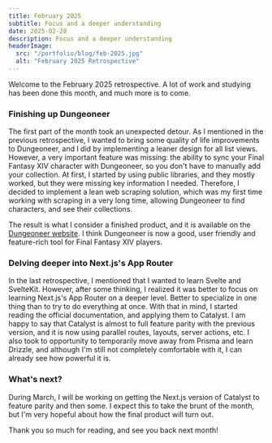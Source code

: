 ```yaml
---
title: February 2025
subtitle: Focus and a deeper understanding
date: 2025-02-28
description: Focus and a deeper understanding
headerImage:
  src: "/portfolio/blog/feb-2025.jpg"
  alt: "February 2025 Retrospective"
---
```


Welcome to the February 2025 retrospective. A lot of work and studying has been done this month, and much more is to come.

### Finishing up Dungeoneer

The first part of the month took an unexpected detour. As I mentioned in the previous retrospective, I wanted to bring some quality of life improvements to Dungeoneer, and I did by implementing a leaner design for all list views. However, a very important feature was missing: the ability to sync your Final Fantasy XIV character with Dungeoneer, so you don't have to manually add your collection. At first, I started by using public libraries, and they mostly worked, but they were missing key information I needed. Therefore, I decided to implement a lean web scraping solution, which was my first time working with scraping in a very long time, allowing Dungeoneer to find characters, and see their collections.

The result is what I consider a finished product, and it is available on the [Dungeoneer website](https://xiv-dungeoneer.vercel.app/). I think Dungeoneer is now a good, user friendly and feature-rich tool for Final Fantasy XIV players.

### Delving deeper into Next.js's App Router

In the last retrospective, I mentioned that I wanted to learn Svelte and SvelteKit. However, after some thinking, I realized it was better to focus on learning Next.js's App Router on a deeper level. Better to specialize in one thing than to try to do everything at once. With that in mind, I started reading the official documentation, and applying them to Catalyst. I am happy to say that Catalyst is almost to full feature parity with the previous version, and it is now using parallel routes, layouts, server actions, etc. I also took to opportunity to temporarily move away from Prisma and learn Drizzle, and although I'm still not completely comfortable with it, I can already see how powerful it is.

### What's next?

During March, I will be working on getting the Next.js version of Catalyst to feature parity and then some. I expect this to take the brunt of the month, but I'm very hopeful about how the final product will turn out.

Thank you so much for reading, and see you back next month!
